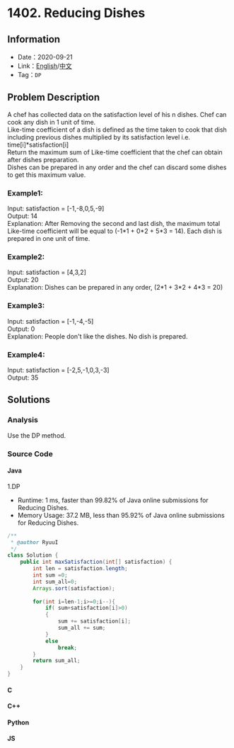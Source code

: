# 1402. Reducing Dishes
## Information
* Date：2020-09-21
* Link：[English](https://leetcode.com/problems/reducing-dishes/)/[中文](https://leetcode-cn.com/problems/reducing-dishes/)
* Tag：`DP`

## Problem Description
A chef has collected data on the satisfaction level of his n dishes. Chef can cook any dish in 1 unit of time.   
Like-time coefficient of a dish is defined as the time taken to cook that dish including previous dishes multiplied by its satisfaction level  i.e.  time[i]\*satisfaction[i]   
Return the maximum sum of Like-time coefficient that the chef can obtain after dishes preparation.   
Dishes can be prepared in any order and the chef can discard some dishes to get this maximum value.   
### Example1:
Input: satisfaction = [-1,-8,0,5,-9]   
Output: 14   
Explanation: After Removing the second and last dish, the maximum total Like-time coefficient will be equal to (-1\*1 + 0\*2 + 5\*3 = 14). Each dish is prepared in one unit of time.
### Example2:
Input: satisfaction = [4,3,2]   
Output: 20   
Explanation: Dishes can be prepared in any order, (2\*1 + 3\*2 + 4\*3 = 20)
### Example3:
Input: satisfaction = [-1,-4,-5]   
Output: 0   
Explanation: People don't like the dishes. No dish is prepared.
### Example4:
Input: satisfaction = [-2,5,-1,0,3,-3]   
Output: 35

## Solutions   
### Analysis
Use the DP method.
### Source Code
#### Java
1.DP
* Runtime: 1 ms, faster than 99.82% of Java online submissions for Reducing Dishes.
* Memory Usage: 37.2 MB, less than 95.92% of Java online submissions for Reducing Dishes.
```Java
/**
 * @author RyuuI
 */
class Solution {
    public int maxSatisfaction(int[] satisfaction) {
        int len = satisfaction.length;
        int sum =0;
        int sum_all=0;
        Arrays.sort(satisfaction);
        
        for(int i=len-1;i>=0;i--){
            if( sum+satisfaction[i]>0)
            {
                sum += satisfaction[i];
                sum_all += sum;
            }
            else
                break;
        }
        return sum_all;
    }
}
```
#### C
#### C++
#### Python
#### JS